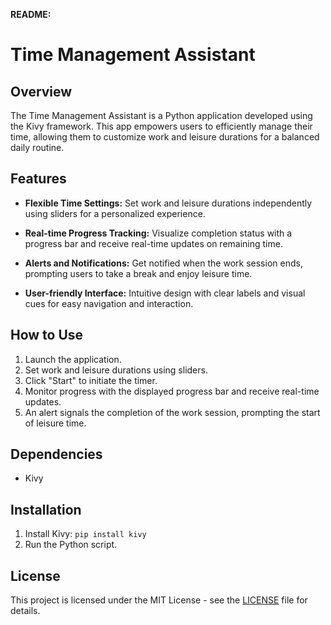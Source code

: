 **README:**

# Time Management Assistant

## Overview

The Time Management Assistant is a Python application developed using the Kivy framework. This app empowers users to efficiently manage their time, allowing them to customize work and leisure durations for a balanced daily routine.

## Features

- **Flexible Time Settings:** Set work and leisure durations independently using sliders for a personalized experience.

- **Real-time Progress Tracking:** Visualize completion status with a progress bar and receive real-time updates on remaining time.

- **Alerts and Notifications:** Get notified when the work session ends, prompting users to take a break and enjoy leisure time.

- **User-friendly Interface:** Intuitive design with clear labels and visual cues for easy navigation and interaction.

## How to Use

1. Launch the application.
2. Set work and leisure durations using sliders.
3. Click "Start" to initiate the timer.
4. Monitor progress with the displayed progress bar and receive real-time updates.
5. An alert signals the completion of the work session, prompting the start of leisure time.

## Dependencies

- Kivy

## Installation

1. Install Kivy: `pip install kivy`
2. Run the Python script.

## License

This project is licensed under the MIT License - see the [LICENSE](./LICENSE) file for details.
